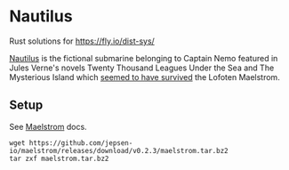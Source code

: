 # Nautilus

Rust solutions for https://fly.io/dist-sys/

[Nautilus](<https://en.wikipedia.org/wiki/Nautilus_(fictional_submarine)>) is the fictional submarine belonging to Captain Nemo featured in Jules Verne's novels Twenty Thousand Leagues Under the Sea and The Mysterious Island which [seemed to have survived](https://en.wikipedia.org/wiki/Whirlpool#In_literature_and_popular_culture) the Lofoten Maelstrom.

## Setup

See [Maelstrom](https://github.com/jepsen-io/maelstrom) docs.

```shell
wget https://github.com/jepsen-io/maelstrom/releases/download/v0.2.3/maelstrom.tar.bz2
tar zxf maelstrom.tar.bz2
```
